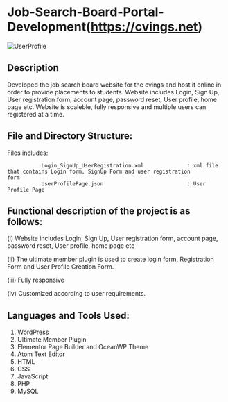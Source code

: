 # Job-Search-Board-Portal-Development(https://cvings.net)

![UserProfile](https://user-images.githubusercontent.com/26916595/70372154-61852980-1901-11ea-9c41-85a44222d4b2.JPG)

Description
--------------
Developed the job search board website for the cvings and host it online in order to provide placements to students. Website includes Login, Sign Up, User registration form, account page, password reset, User profile, home page etc. Website is scaleble, fully responsive and multiple users can registered at a time.


File and Directory Structure:
---------------------------
Files includes:
            
			
               Login_SignUp_UserRegistration.xml              : xml file that contains Login form, SignUp Form and user registration                                                                     form
               UserProfilePage.json                           : User Profile Page
             

Functional description of the project is as follows:
----------------------------------------------------

(i) Website includes Login, Sign Up, User registration form, account page, password reset,
User profile, home page etc

(ii) The ultimate member plugin is used to create login form, Registration Form and User Profile Creation Form.

(iii) Fully responsive 

(iv) Customized according to user requirements. 


Languages and Tools Used:
-------------------------

1) WordPress
2) Ultimate Member Plugin
3) Elementor Page Builder and OceanWP Theme
2) Atom Text Editor
3) HTML
4) CSS
5) JavaScript
6) PHP
7) MySQL


